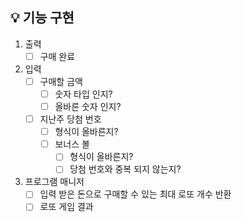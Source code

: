 ## 💡 기능 구현

1. 출력
    - [ ] 구매 완료

2. 입력
    - [ ] 구매할 금액
        - [ ] 숫자 타입 인지?
        - [ ] 올바른 숫자 인지?
    - [ ] 지난주 당첨 번호
        - [ ] 형식이 올바른지?
        - [ ] 보너스 볼
            - [ ] 형식이 올바른지?
            - [ ] 당첨 번호와 중복 되지 않는지?
        
3. 프로그램 매니저
    - [ ] 입력 받은 돈으로 구매할 수 있는 최대 로또 개수 반환
    - [ ] 로또 게임 결과